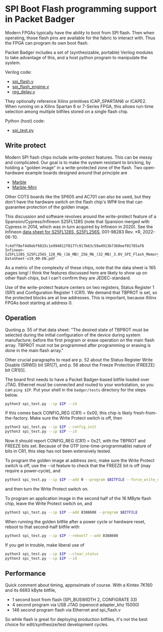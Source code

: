 # SPI Boot Flash programming support in Packet Badger

Modern FPGAs typically have the ability to boot from SPI flash.
Then when operating, those flash pins are available for the fabric
to interact with.  Thus the FPGA can program its own boot flash.

Packet Badger includes a set of (synthesizable, portable) Verilog
modules to take advantage of this, and a host python program to
manipulate the system.

Verilog code:

* [spi_flash.v](spi_flash.v)
* [spi_flash_engine.v](spi_flash_engine.v)
* [reg_delay.v](../dsp/reg_delay.v)

They optionally reference Xilinx primitives ICAP_SPARTAN6 or ICAPE2.
When running on a Xilinx Spartan 6 or 7-Series FPGA, this allows
run-time selection among multiple bitfiles stored on a single flash chip.

Python (host) code:

* [spi_test.py](tests/spi_test.py)

## Write protect

Modern SPI flash chips include write-protect features.  This can be messy
and complicated.  Our goal is to make the system resistant to bricking,
by holding a "golden image" in a write-protected zone of the flash.
Two open-hardware example boards designed around that principle are

* [Marble](https://github.com/BerkeleyLab/Marble)
* [Marble-Mini](https://github.com/BerkeleyLab/Marble-Mini)

Other COTS boards like the SP605 and AC701 can also be used, but they
don't have the hardware switch on the flash chip's WP# line that can
guarantee protection of the golden image.

This discussion and software revolves around the write-protect feature
of a Spansion/Cypress/Infineon S25FL128S
(note that Spansion merged with Cypress in 2014,
which was in turn acquired by Infineon in 2020).
See the Infineon [data sheet for S25FL128S, S25FL256S](https://www.infineon.com/dgdl/Infineon-S25FL128S_S25FL256S_128_Mb_%2816_MB%29_256_Mb_%2832_MB%29_3.0V_SPI_Flash_Memory-DataSheet-v18_00-EN.pdf?fileId=8ac78c8c7d0d8da4017d0ecfb6a64a17),
001-98283 Rev. *R, 2022-06-10.

```
fc4dff8ef4d8ebf6815c1e994812f8177c917b63c59a4913b7360eef01785af6  Infineon-S25FL128S_S25FL256S_128_Mb_(16_MB)_256_Mb_(32_MB)_3.0V_SPI_Flash_Memory-DataSheet-v19_00-EN.pdf
```

As a metric of the complexity of these chips, note that the data sheet
is 165 pages long!  I think the features discussed here are likely to show up
on other flash chips, but I can't confirm they are JEDEC-standard.

Use of the write-protect feature centers on two registers,
Status Register 1 (SR1) and Configuration Register 1 (CR1).
We demand that TBPROT is set, so the protected blocks are at low addresses.
This is important, because Xilinx FPGAs boot starting at address 0.

## Operation

Quoting p. 55 of that data sheet:
"The desired state of TBPROT must be selected during the initial configuration
of the device during system manufacture; before the first program or erase
operation on the main flash array. TBPROT must not be programmed after
programming or erasing is done in the main flash array."

Other crucial paragraphs to read are p. 52 about the Status Register
Write Disable (SRWD) bit SR1[7], and p. 56 about the Freeze Protection
(FREEZE) bit CR1[0].

The board first needs to have a Packet Badger-based bitfile loaded
over JTAG.  Ethernet must be connected and routed to your workstation,
so you can `ping $IP`.  Put your shell in the `badger/tests` directory
for the steps below.

```sh
python3 spi_test.py --ip $IP --id
```

If this comes back CONFIG_REG (CR1) = 0x00, this chip is likely
fresh-from-the-factory.  Make sure the Write Protect switch is off, then

```sh
python3 spi_test.py --ip $IP --config_init
python3 spi_test.py --ip $IP --id
```

Now it should report CONFIG_REG (CR1) = 0x21, with the TBPROT and FREEZE
bits set.  Because of the OTP (one-time-programmable) nature of bits in CR1,
this step has not been extensively tested.

To program the golden image at address zero,
make sure the Write Protect switch is off, use the --id feature
to check that the FREEZE bit is off (may require a power-cycle), and

```sh
python3 spi_test.py --ip $IP --add 0 --program $BITFILE --force_write_enable
```

and then turn the Write Protect switch on.

To program an application image in the second half of the 16 MByte
flash chip, leave the Write Protect switch on, and

```sh
python3 spi_test.py --ip $IP --add 8388608 --program $BITFILE
```

When running the golden bitfile after a power cycle or hardware reset,
reboot to that second-half bitfile with

```sh
python3 spi_test.py --ip $IP --reboot7 --add 8388608
```

If you get in trouble, make liberal use of

```sh
python3 spi_test.py --ip $IP --clear_status
python3 spi_test.py --ip $IP --id
```

## Performance

Quick comment about timing, approximate of course.
With a Kintex 7K160 and its 6693 kByte bitfile,

* 1 second boot from flash (SPI_BUSWIDTH 2, CONFIGRATE 33)
* 4 second program via USB JTAG (openocd adapter_khz 15000)
* 146 second program flash via Ethernet and spi_flash.v

So while flash is great for deploying production bitfiles, it's not
the best choice for edit/synthesize/test development cycles.
